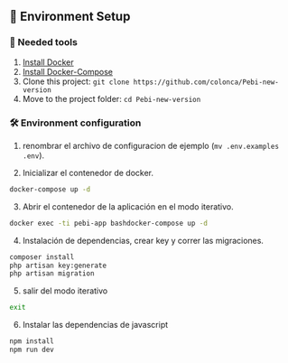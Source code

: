 ## 🚀 Environment Setup

### 🐳 Needed tools

1. [Install Docker](https://www.docker.com/get-started)
2. [Install Docker-Compose](https://www.docker.com/get-started)
2. Clone this project: `git clone https://github.com/colonca/Pebi-new-version`
3. Move to the project folder: `cd Pebi-new-version`

### 🛠️ Environment configuration

1. renombrar el archivo de configuracion de ejemplo (`mv .env.examples .env`).

2. Inicializar el contenedor de docker.

```bash
docker-compose up -d
```

3. Abrir el contenedor de la aplicación en el modo iterativo.

```bash
docker exec -ti pebi-app bashdocker-compose up -d
```

4. Instalación de dependencias, crear key y correr las migraciones.

```bash
composer install
php artisan key:generate
php artisan migration
```

5. salir del modo iterativo

```bash
exit
```

6. Instalar las dependencias de javascript

```bash
npm install
npm run dev
```

